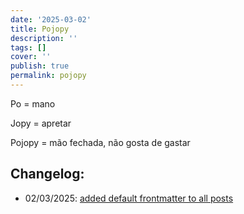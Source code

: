 ```yaml
---
date: '2025-03-02'
title: Pojopy
description: ''
tags: []
cover: ''
publish: true
permalink: pojopy
---
```

Po = mano

Jopy = apretar 

Pojopy = mão fechada, não gosta de gastar

## Changelog:
 - 02/03/2025: [added default frontmatter to all posts](https://github.com/bolokoz/yurio/commit/9756dc53320db69a162e10b64f310a555bc90f06)
